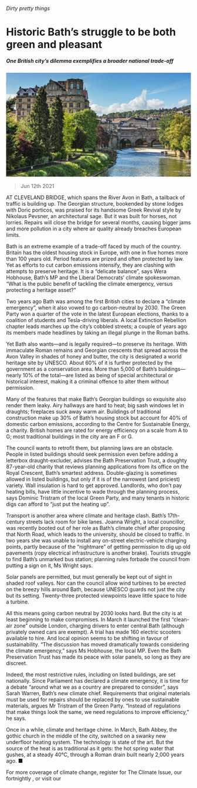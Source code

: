 ###### Dirty pretty things

# Historic Bath’s struggle to be both green and pleasant 

##### One British city’s dilemma exemplifies a broader national trade-off 

![image](images/20210612_BRP001_1.jpg) 

> Jun 12th 2021 

AT CLEVELAND BRIDGE, which spans the River Avon in Bath, a tailback of traffic is building up. The Georgian structure, bookended by stone lodges with Doric porticos, was praised for its handsome Greek Revival style by Nikolaus Pevsner, an architectural sage. But it was built for horses, not lorries. Repairs will close the bridge for several months, causing bigger jams and more pollution in a city where air quality already breaches European limits.

Bath is an extreme example of a trade-off faced by much of the country. Britain has the oldest housing stock in Europe, with one in five homes more than 100 years old. Period features are prized and often protected by law. Yet as efforts to cut carbon emissions intensify, they are clashing with attempts to preserve heritage. It is a “delicate balance”, says Wera Hobhouse, Bath’s MP and the Liberal Democrats’ climate spokeswoman. “What is the public benefit of tackling the climate emergency, versus protecting a heritage asset?”


Two years ago Bath was among the first British cities to declare a “climate emergency”, when it also vowed to go carbon-neutral by 2030. The Green Party won a quarter of the vote in the latest European elections, thanks to a coalition of students and Tesla-driving liberals. A local Extinction Rebellion chapter leads marches up the city’s cobbled streets; a couple of years ago its members made headlines by taking an illegal plunge in the Roman baths.

Yet Bath also wants—and is legally required—to preserve its heritage. With immaculate Roman remains and Georgian crescents that spread across the Avon Valley in shades of honey and butter, the city is designated a world heritage site by UNESCO. About 60% of it is further protected by the government as a conservation area. More than 5,000 of Bath’s buildings—nearly 10% of the total—are listed as being of special architectural or historical interest, making it a criminal offence to alter them without permission.

Many of the features that make Bath’s Georgian buildings so exquisite also render them leaky. Airy hallways are hard to heat; big sash windows let in draughts; fireplaces suck away warm air. Buildings of traditional construction make up 30% of Bath’s housing stock but account for 40% of domestic carbon emissions, according to the Centre for Sustainable Energy, a charity. British homes are rated for energy efficiency on a scale from A to G; most traditional buildings in the city are an F or G.

The council wants to retrofit them, but planning laws are an obstacle. People in listed buildings should seek permission even before adding a letterbox draught-excluder, advises the Bath Preservation Trust, a doughty 87-year-old charity that reviews planning applications from its office on the Royal Crescent, Bath’s smartest address. Double-glazing is sometimes allowed in listed buildings, but only if it is of the narrowest (and priciest) variety. Wall insulation is hard to get approved. Landlords, who don’t pay heating bills, have little incentive to wade through the planning process, says Dominic Tristram of the local Green Party, and many tenants in historic digs can afford to “just put the heating up”.

Transport is another area where climate and heritage clash. Bath’s 17th-century streets lack room for bike lanes. Joanna Wright, a local councillor, was recently booted out of her role as Bath’s climate chief after proposing that North Road, which leads to the university, should be closed to traffic. In two years she was unable to install any on-street electric-vehicle charging points, partly because of the “nightmare” of getting permission to dig up old pavements (ropy electrical infrastructure is another brake). Tourists struggle to find Bath’s unmarked bus station; planning rules forbade the council from putting a sign on it, Ms Wright says.

Solar panels are permitted, but must generally be kept out of sight in shaded roof valleys. Nor can the council allow wind turbines to be erected on the breezy hills around Bath, because UNESCO guards not just the city but its setting. Twenty-three protected viewpoints leave little space to hide a turbine.

All this means going carbon neutral by 2030 looks hard. But the city is at least beginning to make compromises. In March it launched the first “clean-air zone” outside London, charging drivers to enter central Bath (although privately owned cars are exempt). A trial has made 160 electric scooters available to hire. And local opinion seems to be shifting in favour of sustainability. “The discussion has moved dramatically towards considering the climate emergency,” says Ms Hobhouse, the local MP. Even the Bath Preservation Trust has made its peace with solar panels, so long as they are discreet.

Indeed, the most restrictive rules, including on listed buildings, are set nationally. Since Parliament has declared a climate emergency, it is time for a debate “around what we as a country are prepared to consider”, says Sarah Warren, Bath’s new climate chief. Requirements that original materials must be used for repairs should be replaced by ones to use sustainable materials, argues Mr Tristram of the Green Party. “Instead of regulations that make things look the same, we need regulations to improve efficiency,” he says.

Once in a while, climate and heritage chime. In March, Bath Abbey, the gothic church in the middle of the city, switched on a swanky new underfloor heating system. The technology is state of the art. But the source of the heat is as traditional as it gets: the hot spring water that gushes, at a steady 40°C, through a Roman drain built nearly 2,000 years ago. ■

For more coverage of climate change, register for The Climate Issue, our fortnightly , or visit our 

